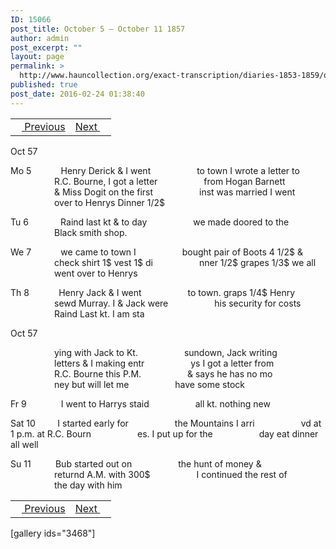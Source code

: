 ```yaml
---
ID: 15066
post_title: October 5 – October 11 1857
author: admin
post_excerpt: ""
layout: page
permalink: >
  http://www.hauncollection.org/exact-transcription/diaries-1853-1859/october-5-october-11-1857/
published: true
post_date: 2016-02-24 01:38:40
---
```

<table style="width: 100%;" align="center">
<tbody>
<tr>
<td><a href="http://www.hauncollection.org/version-2/diaries-1853-1859/september-30-october-4-1857/"><img src="https://lh3.googleusercontent.com/-EFJpxxNiPNw/VqgtWBCZrMI/AAAAAAAAAFU/WfY4lPFWWkg/s800-Ic42/Soeb-Plain-Arrows-8-10px.png" alt="" width="10" height="10" /> Previous</a></td>
<td style="text-align: right;"><a href="http://www.hauncollection.org/version-2/diaries-1853-1859/october-12-october-16-1857/">Next <img src="https://lh3.googleusercontent.com/-67k0cYlpXHw/VqgtWKz1MXI/AAAAAAAAAFU/k9PW_Piyurk/s800-Ic42/Soeb-Plain-Arrows-5-10px.png" alt="" width="10" height="10" /></a></td>
</tr>
</tbody>
</table>
Oct 57

Mo 5            Henry Derick &amp; I went
<span style="margin-left: 70px;">to town I wrote a letter to
<span style="margin-left: 70px;">R.C. Bourne, I got a letter
<span style="margin-left: 70px;">from Hogan Barnett
<span style="margin-left: 70px;">&amp; Miss Dogit on the first
<span style="margin-left: 70px;">inst was married I went
<span style="margin-left: 70px;">over to Henrys Dinner 1/2$</span></span></span></span></span></span>

Tu 6             Raind last kt &amp; to day
<span style="margin-left: 70px;">we made doored to the
<span style="margin-left: 70px;">Black smith shop.</span></span>

We 7            we came to town I
<span style="margin-left: 70px;">bought pair of Boots 4 1/2$ &amp;
<span style="margin-left: 70px;">check shirt 1$ vest 1$ di
<span style="margin-left: 70px;">nner 1/2$ grapes 1/3$ we all
<span style="margin-left: 70px;">went over to Henrys</span></span></span></span>

Th 8            Henry Jack &amp; I went
<span style="margin-left: 70px;">to town. graps 1/4$ Henry
<span style="margin-left: 70px;">sewd Murray. I &amp; Jack were
<span style="margin-left: 70px;">his security for costs
<span style="margin-left: 70px;">Raind Last kt. I am sta</span></span></span></span>

Oct 57

<span style="margin-left: 70px;">ying with Jack to Kt.
<span style="margin-left: 70px;">sundown, Jack writing
<span style="margin-left: 70px;">letters &amp; I making entr
<span style="margin-left: 70px;">ys I got a letter from
<span style="margin-left: 70px;">R.C. Bourne this P.M.
<span style="margin-left: 70px;">&amp; says he has no mo
<span style="margin-left: 70px;">ney but will let me
<span style="margin-left: 70px;">have some stock</span></span></span></span></span></span></span></span>

Fr 9              I went to Harrys staid
<span style="margin-left: 70px;">all kt. nothing new</span>

Sat 10         I started early for
<span style="margin-left: 70px;">the Mountains I arri
<span style="margin-left: 70px;">vd at 1 p.m. at R.C. Bourn
<span style="margin-left: 70px;">es. I put up for the
<span style="margin-left: 70px;">day eat dinner all well</span></span></span></span>

Su 11          Bub started out on
<span style="margin-left: 70px;">the hunt of money &amp;
<span style="margin-left: 70px;">returnd A.M. with 300$
<span style="margin-left: 70px;">I continued the rest of
<span style="margin-left: 70px;">the day with him</span></span></span></span>
<table style="width: 100%;" align="center">
<tbody>
<tr>
<td><a href="http://www.hauncollection.org/version-2/diaries-1853-1859/september-30-october-4-1857/"><img src="https://lh3.googleusercontent.com/-EFJpxxNiPNw/VqgtWBCZrMI/AAAAAAAAAFU/WfY4lPFWWkg/s800-Ic42/Soeb-Plain-Arrows-8-10px.png" alt="" width="10" height="10" /> Previous</a></td>
<td style="text-align: right;"><a href="http://www.hauncollection.org/version-2/diaries-1853-1859/october-12-october-16-1857/">Next <img src="https://lh3.googleusercontent.com/-67k0cYlpXHw/VqgtWKz1MXI/AAAAAAAAAFU/k9PW_Piyurk/s800-Ic42/Soeb-Plain-Arrows-5-10px.png" alt="" width="10" height="10" /></a></td>
</tr>
</tbody>
</table>
[gallery ids="3468"]
